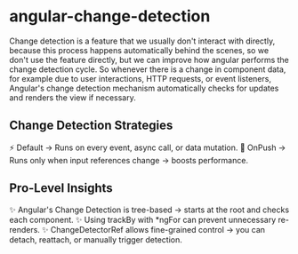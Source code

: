 # angular-change-detection
Change detection is a feature that we usually don't interact with directly, because this process happens automatically behind the scenes, so we don't use the feature directly, but we can improve how angular performs the change detection cycle.
So whenever there is a change in component data, for example due to user interactions, HTTP requests, or event listeners, Angular's change detection mechanism automatically checks for updates and renders the view if necessary.

## Change Detection Strategies
⚡ Default → Runs on every event, async call, or data mutation.
🎯 OnPush → Runs only when input references change → boosts performance.

## Pro-Level Insights
✨ Angular's Change Detection is tree-based → starts at the root and checks each component.
✨ Using trackBy with *ngFor can prevent unnecessary re-renders.
✨ ChangeDetectorRef allows fine-grained control → you can detach, reattach, or manually trigger detection.
